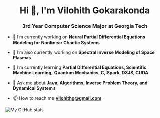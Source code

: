 <h1 align="center">Hi 👋, I'm Vilohith Gokarakonda</h1>
<h3 align="center">3rd Year Computer Science Major at Georgia Tech</h3>

- 🔭 I’m currently working on **Neural Partial Differential Equations Modeling for Nonlinear Chaotic Systems**
- 🔭 I’m also currently working on **Spectral Inverse Modeling of Space Plasmas**

- 🌱 I’m currently learning **Partial Differential Equations, Scientific Machine Learning, Quantum Mechanics, C, Spark, D3JS, CUDA**

- 💬 Ask me about **Java, Algorithms, Inverse Problem Theory, and Dynamical Systems**

- 📫 How to reach me **vilohithg@gmail.com**

![My GitHub stats](https://github-readme-stats.vercel.app/api?username=VMaster123&show_icons=true&theme=radical)


